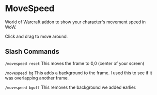 # MoveSpeed
World of Warcraft addon to show your character's movement speed in WoW.

Click and drag to move around.

## Slash Commands
```/movespeed reset```
This moves the frame to 0,0 (center of your screen)

```/movespeed bg``` This adds a background to the frame. I used this to see if it was overlapping another frame.

```/movespeed bgoff``` This removes the background we added earlier.
